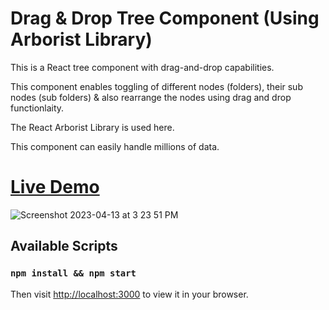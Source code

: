 # Drag & Drop Tree Component (Using Arborist Library) 

This is a React tree component with drag-and-drop capabilities.

This component enables toggling of different nodes (folders),  their sub nodes (sub folders) & also rearrange the nodes using drag and drop functionlaity. 

The React Arborist Library is used here. 

This component can easily handle millions of data.


 
 # [Live Demo](https://main--startling-valkyrie-3d25d7.netlify.app/)     
![Screenshot 2023-04-13 at 3 23 51 PM](https://user-images.githubusercontent.com/2153396/231772417-75a7bc04-9501-4e8b-a1a5-8d41ffef98fa.png)


 
## Available Scripts

### `npm install && npm start`

Then visit [http://localhost:3000](http://localhost:3000) to view it in your browser.
 
